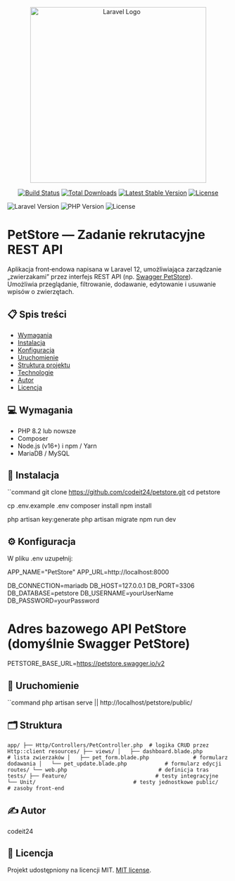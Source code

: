<p align="center"><a href="https://laravel.com" target="_blank"><img src="https://raw.githubusercontent.com/laravel/art/master/logo-lockup/5%20SVG/2%20CMYK/1%20Full%20Color/laravel-logolockup-cmyk-red.svg" width="400" alt="Laravel Logo"></a></p>

<p align="center">
<a href="https://github.com/laravel/framework/actions"><img src="https://github.com/laravel/framework/workflows/tests/badge.svg" alt="Build Status"></a>
<a href="https://packagist.org/packages/laravel/framework"><img src="https://img.shields.io/packagist/dt/laravel/framework" alt="Total Downloads"></a>
<a href="https://packagist.org/packages/laravel/framework"><img src="https://img.shields.io/packagist/v/laravel/framework" alt="Latest Stable Version"></a>
<a href="https://packagist.org/packages/laravel/framework"><img src="https://img.shields.io/packagist/l/laravel/framework" alt="License"></a>
</p>

![Laravel Version](https://img.shields.io/badge/laravel-12.x-red)
![PHP Version](https://img.shields.io/badge/php-8.2-blue)
![License](https://img.shields.io/github/license/codeit24/petstore)

# PetStore — Zadanie rekrutacyjne REST API

Aplikacja front‑endowa napisana w Laravel 12, umożliwiająca zarządzanie „zwierzakami” przez interfejs REST API (np. [Swagger PetStore](https://petstore.swagger.io/)).  
Umożliwia przeglądanie, filtrowanie, dodawanie, edytowanie i usuwanie wpisów o zwierzętach.

## 📋 Spis treści
- [Wymagania](#-wymagania)  
- [Instalacja](#-instalacja)  
- [Konfiguracja](#-konfiguracja)  
- [Uruchomienie](#-uruchomienie)
- [Struktura projektu](#-struktura)
- [Technologie](#-technologie)  
- [Autor](#-autor)
- [Licencja](#-licencja)  

## 💻 Wymagania
- PHP 8.2 lub nowsze  
- Composer  
- Node.js (v16+) i npm / Yarn  
- MariaDB / MySQL

## 🚀 Instalacja
``command
git clone https://github.com/codeit24/petstore.git
cd petstore

cp .env.example .env
composer install
npm install

php artisan key:generate
php artisan migrate
npm run dev

## ⚙️ Konfiguracja
W pliku .env uzupełnij:

APP_NAME="PetStore"
APP_URL=http://localhost:8000

DB_CONNECTION=mariadb
DB_HOST=127.0.0.1
DB_PORT=3306
DB_DATABASE=petstore
DB_USERNAME=yourUserName
DB_PASSWORD=yourPassword

# Adres bazowego API PetStore (domyślnie Swagger PetStore)
PETSTORE_BASE_URL=https://petstore.swagger.io/v2

## 🏃 Uruchomienie
``command
php artisan serve || http://localhost/petstore/public/

## 🗂️ Struktura
``app/
├── Http/Controllers/PetController.php  # logika CRUD przez Http::client
resources/
├── views/
│   ├── dashboard.blade.php             # lista zwierzaków
│   ├── pet_form.blade.php              # formularz dodawania
│   └── pet_update.blade.php            # formularz edycji
routes/
└── web.php                             # definicja tras
tests/
├── Feature/                            # testy integracyjne
└── Unit/                               # testy jednostkowe
public/                                 # zasoby front‑end``

## ✍️ Autor
codeit24

## 📄 Licencja
Projekt udostępniony na licencji MIT. [MIT license](https://opensource.org/licenses/MIT).
